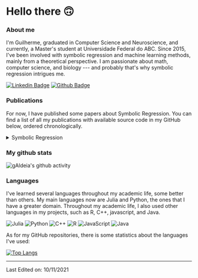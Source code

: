 # Hello there :upside_down_face:

### About me

I'm Guilherme, graduated in Computer Science and Neuroscience, and currently, a Master's student at Universidade Federal do ABC. Since 2015, I've been involved with symbolic regression and machine learning methods, mainly from a theoretical perspective. I am passionate about math, computer science, and biology --- and probably that's why symbolic regression intrigues me.

[![Linkedin Badge](https://img.shields.io/badge/-LinkedIn-blue?style=flat-square&logo=Linkedin&logoColor=white&link=https://www.linkedin.com/in/guilherme-aldeia-0a8a0b21b/)](https://www.linkedin.com/in/guilherme-aldeia-0a8a0b21b/)
[![Github Badge](https://img.shields.io/badge/-Github-000?style=flat-square&logo=Github&logoColor=white&link=https://github.com/gAldeia)](https://github.com/gAldeia)
 
### Publications

For now, I have published some papers about Symbolic Regression. You can find a list of all my publications with available source code in my GitHub below, ordered chronologically.

<details>
  <summary>Symbolic Regression</summary>
  
  * [Lightweight symbolic regression with the interaction-transformation representation](https://ieeexplore.ieee.org/abstract/document/8477951) ([:open_file_folder: github repo](https://github.com/gAldeia/laboratory-assistant))
  * [A Parametric Study of Interaction-Transformation Evolutionary Algorithm for Symbolic Regression](https://ieeexplore.ieee.org/abstract/document/9185521) ([:open_file_folder: github repo](https://github.com/gAldeia/sensitivity-analysis-ITSR))
  * [Interaction–Transformation Evolutionary Algorithm for Symbolic Regression](https://direct.mit.edu/evco/article-abstract/29/3/367/97354/Interaction-Transformation-Evolutionary-Algorithm) ([:open_file_folder: github repo](https://github.com/gAldeia/experiments-ITEA-paper))
  * [Measuring feature importance of symbolic regression models using partial effects](https://dl.acm.org/doi/abs/10.1145/3449639.3459302) ([:open_file_folder: github repo](https://github.com/gAldeia/partial-effects-ITEA))
  * [Interpretability in symbolic regression: a benchmark of explanatory methods using the Feynman data set](https://link.springer.com/article/10.1007/s10710-022-09435-x) ([:open_file_folder: github repo](https://github.com/gAldeia/iirsBenchmark))
  
</details>

### My github stats

<!--
![gAldeia's github stats](https://github-readme-stats.vercel.app/api?username=gAldeia&show_icons=true&theme=merko)
-->

![gAldeia's github activity](https://github-readme-streak-stats.herokuapp.com/?user=gAldeia&theme=tokyonight&hide_border=true)

### Languages

I've learned several languages throughout my academic life, some better than others. My main languages now are Julia and Python, the ones that I have a greater domain. Throughout my academic life, I also used other languages in my projects, such as R, C++, javascript, and Java.

![Julia](https://img.shields.io/badge/-Julia-9558B2?style=flat-square&logo=julia&logoColor=white)
![Python](https://img.shields.io/badge/python-3670A0?style=flat-square&logo=python&logoColor=ffdd54)
![C++](https://img.shields.io/badge/c++-%2300599C.svg?style=flat-square&logo=c%2B%2B&logoColor=white)
![R](https://img.shields.io/badge/r-%23276DC3.svg?style=flat-square&logo=r&logoColor=white)
![JavaScript](https://img.shields.io/badge/javascript-%23323330.svg?style=flat-square&logo=javascript&logoColor=%23F7DF1E)
![Java](https://img.shields.io/badge/java-%23ED8B00.svg?style=flat-badge&logo=java&logoColor=white)

As for my GitHub repositories, there is some statistics about the languages I've used:

[![Top Langs](https://github-readme-stats.vercel.app/api/top-langs/?username=gAldeia&layout=compact&hide=jupyter%20notebook,html)](https://github.com/anuraghazra/github-readme-stats)

-----
Last Edited on: 10/11/2021
